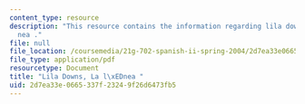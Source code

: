 ```yaml
---
content_type: resource
description: "This resource contains the information regarding lila downs, la l\xED\
  nea ."
file: null
file_location: /coursemedia/21g-702-spanish-ii-spring-2004/2d7ea33e0665337f23249f26d6473fb5_MIT21G_702S04_31lalinea.pdf
file_type: application/pdf
resourcetype: Document
title: "Lila Downs, La l\xEDnea "
uid: 2d7ea33e-0665-337f-2324-9f26d6473fb5
---
```


